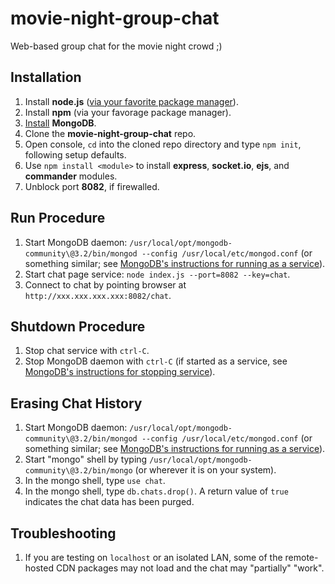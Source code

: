 # movie-night-group-chat
Web-based group chat for the movie night crowd ;)

## Installation
1. Install **node.js** ([via your favorite package manager](https://nodejs.org/en/download/package-manager/)).
2. Install **npm** (via your favorage package manager).
3. [Install](https://docs.mongodb.com/v3.2/administration/install-community/) **MongoDB**.
3. Clone the **movie-night-group-chat** repo.
4. Open console, `cd` into the cloned repo directory and type `npm init`, following setup defaults.
5. Use `npm install <module>` to install **express**, **socket.io**, **ejs**, and **commander** modules.
6. Unblock port **8082**, if firewalled.

## Run Procedure
1. Start MongoDB daemon: `/usr/local/opt/mongodb-community\@3.2/bin/mongod --config /usr/local/etc/mongod.conf` (or something similar; see [MongoDB's instructions for running as a service](https://docs.mongodb.com/manual/tutorial/install-mongodb-on-ubuntu/#run-mongodb-community-edition)).
2. Start chat page service: `node index.js --port=8082 --key=chat`.
3. Connect to chat by pointing browser at `http://xxx.xxx.xxx.xxx:8082/chat`.

## Shutdown Procedure
1. Stop chat service with `ctrl-C`.
2. Stop MongoDB daemon with `ctrl-C` (if started as a service, see [MongoDB's instructions for stopping service](https://docs.mongodb.com/manual/tutorial/install-mongodb-on-ubuntu/#run-mongodb-community-edition)).

## Erasing Chat History
1. Start MongoDB daemon: `/usr/local/opt/mongodb-community\@3.2/bin/mongod --config /usr/local/etc/mongod.conf` (or something similar; see [MongoDB's instructions for running as a service](https://docs.mongodb.com/manual/tutorial/install-mongodb-on-ubuntu/#run-mongodb-community-edition)).
2. Start "mongo" shell by typing `/usr/local/opt/mongodb-community\@3.2/bin/mongo` (or wherever it is on your system).
3. In the mongo shell, type `use chat`.
4. In the mongo shell, type `db.chats.drop()`. A return value of `true` indicates the chat data has been purged.

## Troubleshooting
1. If you are testing on `localhost` or an isolated LAN, some of the remote-hosted CDN packages may not load and the chat may "partially" "work".
